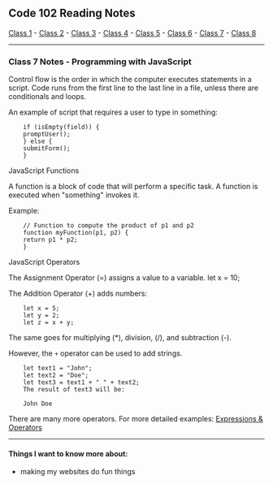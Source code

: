 ## Code 102 Reading Notes

[Class 1](https://melanie-johnston.github.io/reading-notes/102/class1) -
[Class 2](https://melanie-johnston.github.io/reading-notes/102/class2) -
[Class 3](https://melanie-johnston.github.io/reading-notes/102/class3) -
[Class 4](https://melanie-johnston.github.io/reading-notes/102/class4) -
[Class 5](https://melanie-johnston.github.io/reading-notes/102/class5) -
[Class 6](https://melanie-johnston.github.io/reading-notes/102/class6) -
[Class 7](https://melanie-johnston.github.io/reading-notes/102/class7) -
[Class 8](https://melanie-johnston.github.io/reading-notes/102/class8)

---

### Class 7 Notes - Programming with JavaScript

Control flow is the order in which the computer executes statements in a script. Code runs from the first line to the last line in a file, unless there are conditionals and loops. 

An example of script that requires a user to type in something:

        if (isEmpty(field)) {
        promptUser();
        } else {
        submitForm();
        }

JavaScript Functions

A function is a block of code that will perform a specific task. A function is executed when "something" invokes it. 

Example:

        // Function to compute the product of p1 and p2
        function myFunction(p1, p2) {
        return p1 * p2;
        }

JavaScript Operators

The Assignment Operator (=) assigns a value to a variable. 
        let x = 10;

The Addition Operator (+) adds numbers:

        let x = 5;
        let y = 2;
        let z = x + y;

The same goes for multiplying (*), division, (/), and subtraction (-). 


However, the `+` operator can be used to add strings. 

        let text1 = "John";
        let text2 = "Doe";
        let text3 = text1 + " " + text2;
        The result of text3 will be:

        John Doe

There are many more operators. For more detailed examples: [Expressions & Operators](https://developer.mozilla.org/en-US/docs/Web/JavaScript/Guide/Expressions_and_Operators)


---

#### Things I want to know more about:

- making my websites do fun things